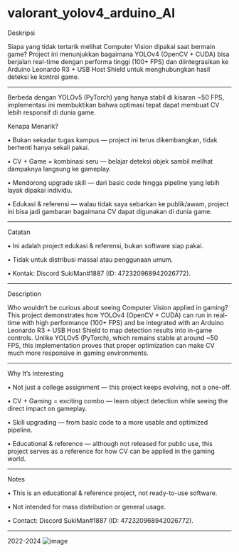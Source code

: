 # valorant_yolov4_arduino_AI

Deskripsi

Siapa yang tidak tertarik melihat Computer Vision dipakai saat bermain game?
Project ini menunjukkan bagaimana YOLOv4 (OpenCV + CUDA) bisa berjalan real-time dengan performa tinggi (100+ FPS) dan diintegrasikan ke Arduino Leonardo R3 + USB Host Shield untuk menghubungkan hasil deteksi ke kontrol game.
________________________________________
Berbeda dengan YOLOv5 (PyTorch) yang hanya stabil di kisaran ~50 FPS, implementasi ini membuktikan bahwa optimasi tepat dapat membuat CV lebih responsif di dunia game.

Kenapa Menarik?

•	Bukan sekadar tugas kampus — project ini terus dikembangkan, tidak berhenti hanya sekali pakai.

•	CV + Game = kombinasi seru — belajar deteksi objek sambil melihat dampaknya langsung ke gameplay.

•	Mendorong upgrade skill — dari basic code hingga pipeline yang lebih layak dipakai individu.

•	Edukasi & referensi — walau tidak saya sebarkan ke publik/awam, project ini bisa jadi gambaran bagaimana CV dapat digunakan di dunia game.
________________________________________
Catatan

•	Ini adalah project edukasi & referensi, bukan software siap pakai.

•	Tidak untuk distribusi massal atau penggunaan umum.

•	Kontak: Discord SukiMan#1887 (ID: 472320968942026772).

________________________________________
Description

Who wouldn’t be curious about seeing Computer Vision applied in gaming?
This project demonstrates how YOLOv4 (OpenCV + CUDA) can run in real-time with high performance (100+ FPS) and be integrated with an Arduino Leonardo R3 + USB Host Shield to map detection results into in-game controls.
Unlike YOLOv5 (PyTorch), which remains stable at around ~50 FPS, this implementation proves that proper optimization can make CV much more responsive in gaming environments.
________________________________________
Why It’s Interesting

•	Not just a college assignment — this project keeps evolving, not a one-off.

•	CV + Gaming = exciting combo — learn object detection while seeing the direct impact on gameplay.

•	Skill upgrading — from basic code to a more usable and optimized pipeline.

•	Educational & reference — although not released for public use, this project serves as a reference for how CV can be applied in the gaming world.
________________________________________
Notes

•	This is an educational & reference project, not ready-to-use software.

•	Not intended for mass distribution or general usage.

•	Contact: Discord SukiMan#1887 (ID: 472320968942026772).
________________________________________

2022-2024
![image](https://github.com/vandot5647/valorant_yolov4_arduino_AI/assets/95358566/cf470ef9-141e-49a4-901a-2064d248c004)


